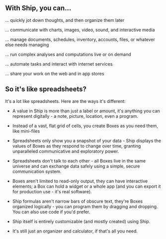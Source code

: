 ## With Ship, you can...

... quickly jot down thoughts, and then organize them later

... communicate with charts, images, video, sound, and interactive media

... manage documents, schedules, inventory, accounts, files, or whatever else needs managing

... run complex analyses and computations live or on demand

... automate tasks and interact with internet services

... share your work on the web and in app stores

## So it's like spreadsheets?

It's a lot like spreadsheets. Here are the ways it's different:

  - A value in Ship is more than just a label or amount, it's anything you can represent digitally - a note, picture, location, even a program.

  - Instead of a vast, flat grid of cells, you create Boxes as you need them, like mini-files

  - Spreadsheets only show you a snapshot of your data - Ship displays the values of Boxes as they respond to change over time, granting unparalleled communicative and exploratory power.

  - Spreadsheets don't talk to each other - all Boxes live in the same universe and can exchange data safely using a simple, secure communication system.

  - Boxes aren't limited to read-only output, they can have interactive elements; a Box can hold a widget or a whole app (and you can export it for production use - it's real software).

  - Ship formulas aren't narrow bars of obscure text, they're Boxes organized logically - you can program them by dragging and dropping. You can also use code if you'd prefer.

  - Ship itself is entirely customizable (and mostly created) using Ship.

  - It's still just an organizer and calculator, if that's all you need.
